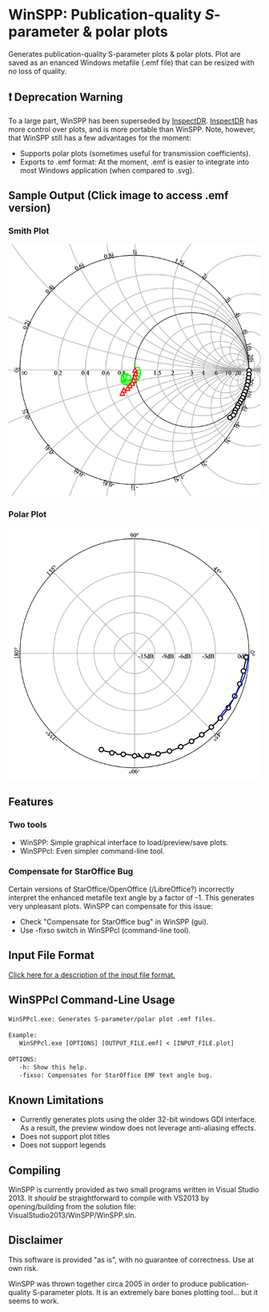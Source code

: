 [InspectDR]: <https://github.com/ma-laforge/InspectDR.jl>

# WinSPP: Publication-quality <var>S</var>-parameter & polar plots

Generates publication-quality S-parameter plots & polar plots.  Plot are saved as an enanced Windows metafile (.emf file) that can be resized with no loss of quality.

## :heavy_exclamation_mark: Deprecation Warning

To a large part, WinSPP has been superseded by [InspectDR].  [InspectDR] has more control over plots, and is more portable than WinSPP.  Note, however, that WinSPP still has a few advantages for the moment:
 - Supports polar plots (sometimes useful for transmission coefficients).
 - Exports to .emf format: At the moment, .emf is easier to integrate into most Windows application (when compared to .svg).

## Sample Output (Click image to access .emf version)
### Smith Plot
[![Smith Plot](doc/SampleSmith.plot.png)](results/SampleSmith.plot.emf)

### Polar Plot
[![Polar Plot](doc/SamplePolar.plot.png)](results/SamplePolar.plot.emf)

## Features
### Two tools
- WinSPP: Simple graphical interface to load/preview/save plots.
- WinSPPcl: Even simpler command-line tool.

### Compensate for StarOffice Bug
Certain versions of StarOffice/OpenOffice (/LibreOffice?) incorrectly interpret the enhanced metafile text angle by a factor of -1.  This generates very unpleasant plots.  WinSPP can compensate for this issue:

- Check "Compensate for StarOffice bug" in WinSPP (gui).
- Use -fixso switch in WinSPPcl (command-line tool).

## Input File Format
[Click here for a description of the input file format.](doc/WinSPPInputFmt.md)

## WinSPPcl Command-Line Usage
	WinSPPcl.exe: Generates S-parameter/polar plot .emf files.

	Example:
	   WinSPPcl.exe [OPTIONS] [OUTPUT_FILE.emf] < [INPUT_FILE.plot]

	OPTIONS:
	   -h: Show this help.
	   -fixso: Compensates for StarOffice EMF text angle bug.

## Known Limitations
- Currently generates plots using the older 32-bit windows GDI interface.  As a result, the preview window does not leverage anti-aliasing effects.
- Does not support plot titles
- Does not support legends

## Compiling
WinSPP is currently provided as two small programs written in Visual Studio 2013.  It *should* be straightforward to compile with VS2013 by opening/building from the solution file: VisualStudio2013/WinSPP/WinSPP.sln.

## Disclaimer
This software is provided "as is", with no guarantee of correctness.  Use at own risk.

WinSPP was thrown together circa 2005 in order to produce publication-quality S-parameter plots.  It is an extremely bare bones plotting tool... but it seems to work.
